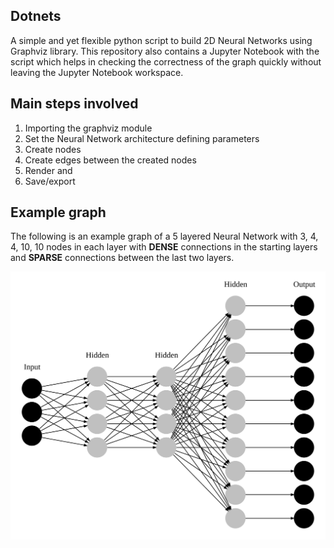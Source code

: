 ## Dotnets

A simple and yet flexible python script to build 2D Neural Networks using Graphviz library. This repository also contains a Jupyter Notebook with the script which helps in checking the correctness of the graph quickly without leaving the Jupyter Notebook workspace.

## Main steps involved
1. Importing the graphviz module
2. Set the Neural Network architecture defining parameters
3. Create nodes
4.  Create edges between the created nodes
5. Render and
6. Save/export

## Example graph

The following is an example graph of a 5 layered Neural Network with 3, 4, 4, 10, 10 nodes in each layer with **DENSE** connections in the starting layers and **SPARSE** connections between the last two layers.

![svg](output_8_0.svg)

